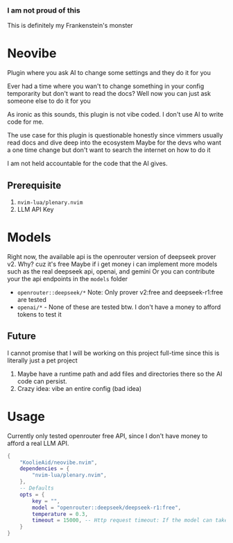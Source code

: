 ### I am not proud of this
This is definitely my Frankenstein's monster

# Neovibe
Plugin where you ask AI to change some settings and they do it for you

Ever had a time where you wan't to change something in your config temporarity but don't want to read the docs?
Well now you can just ask someone else to do it for you

As ironic as this sounds, this plugin is not vibe coded. I don't use AI to write code for me.

The use case for this plugin is questionable honestly since vimmers usually read docs and dive deep into the ecosystem
Maybe for the devs who want a one time change but don't want to search the internet on how to do it

I am not held accountable for the code that the AI gives.

## Prerequisite
1. `nvim-lua/plenary.nvim`
2. LLM API Key

# Models
Right now, the available api is the openrouter version of deepseek prover v2. Why? cuz it's free
Maybe if i get money i can implement more models such as the real deepseek api, openai, and gemini
Or you can contribute your the api endpoints in the `models` folder

- `openrouter::deepseek/*` Note: Only prover v2:free and deepseek-r1:free are tested
- `openai/*` - None of these are tested btw. I don't have a money to afford tokens to test it

## Future
I cannot promise that I will be working on this project full-time since this is literally just a pet project

1. Maybe have a runtime path and add files and directories there so the AI code can persist.
2. Crazy idea: vibe an entire config (bad idea)

# Usage
Currently only tested openrouter free API, since I don't have money to afford a real LLM API.
```lua
{
    "KoolieAid/neovibe.nvim",
    dependencies = {
        "nvim-lua/plenary.nvim",
    },
    -- Defaults
    opts = {
        key = "",
        model = "openrouter::deepseek/deepseek-r1:free",
        temperature = 0.3,
        timeout = 15000, -- Http request timeout: If the model can take long to answer, up the value
    }
}
```
